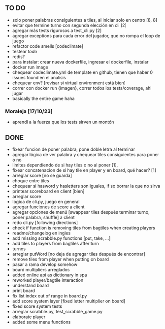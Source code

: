 ## TO DO
- solo poner palabras consiguientes a tiles, al iniciar solo en centro [8, 8]
- evitar que termine turno con segunda elección en cli [2]
- agregar más tests rigurosos a test_cli.py [2]
- agregar exceptions para cada error del jugador, que no rompa el loop de juego
- refactor code smells [codeclimate]
- testear _todo_ 
- redis?
- para instalar: crear nueva dockerfile, ingresar el dockerfile, instalar
- docker run image
- chequear codeclimate.yml de template en github, tienen que haber 0 issues found en el analisis
- chequear env? [revisar si virtual environment está bien]
- correr con docker run {imagen}, correr todos los tests/coverage, ahi jugar
- basically the entire game haha
 
### Moraleja [17/10/23]
- aprendí a la fuerza que los tests sirven un montón

## DONE
- fixear funcion de poner palabra, pone doble letra al terminar
- agregar lógica de ver palabra y chequear tiles consiguientes para poner o no 
- limites dependiendo de si hay tiles o no al poner [1],
- fixear concatenacion de si hay tile en player y en board, qué hacer? [1]
- arreglar score [no se guarda]
- choque entre tiles
- chequear si hasword y hasletters son iguales, if so borrar la que no sirva
- printear scoreboard en client [bien]
- arreglar score
- lógica de cli.py, juego en general
- agregar funciones de score a client
- agregar opciones de menú [swappear tiles después terminar turno, poner palabra, shuffle] a client
- redo cli.py [following directions] 
- check if function is removing tiles from bagtiles when creating players 
- readme/changelog en ingles
- add missing scrabble.py functions [put, take, ...]
- add tiles to players from bagtiles after turn
- turnos
- arreglar putWord [no deja de agregar tiles después de encontrar]
- remove tiles from player when putting on board
- pasar a rama develop somehow
- board multipliers arreglados
- added online api as dictionary in spa
- reworked player/bagtile interaction
- understand board
- print board
- fix list index out of range in board.py 
- add score system layer [fixed letter multiplier on board]
- fixed score system tests
- arreglar scrabble.py, test_scrabble_game.py
- elaborate player
- added some menu functions
